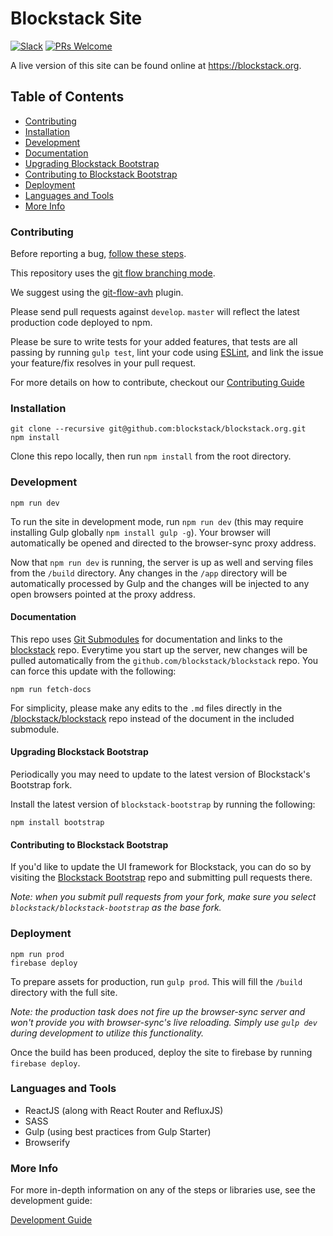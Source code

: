 # Blockstack Site

[![Slack](http://chat.blockstack.org/badge.svg)](http://chat.blockstack.org/)
[![PRs Welcome](https://img.shields.io/badge/PRs-welcome-brightgreen.svg?style=flat-square)](http://makeapullrequest.com)

A live version of this site can be found online at https://blockstack.org.

## Table of Contents
- [Contributing](#contributing)
- [Installation](#installation)
- [Development](#development)
- [Documentation](#documentation)
- [Upgrading Blockstack Bootstrap](#upgrading-blockstack-bootstrap)
- [Contributing to Blockstack Bootstrap](#contributing-to-blockstack-bootstrap)
- [Deployment](#deployment)
- [Languages and Tools](#languages-and-tools)
- [More Info](#more-info)

### Contributing

Before reporting a bug, [follow these steps](https://capgemini.github.io/testing/effective-bug-reports/#tldr-version).

This repository uses the [git flow branching mode](http://nvie.com/posts/a-successful-git-branching-model/).

We suggest using the [git-flow-avh](https://github.com/petervanderdoes/gitflow-avh) plugin.

Please send pull requests against `develop`. `master` will reflect the latest production code deployed to npm.

Please be sure to write tests for your added features, that tests are all passing by running `gulp test`,
lint your code using [ESLint](http://eslint.org/), and link the issue your feature/fix resolves in your pull request.

For more details on how to contribute, checkout our [Contributing Guide](CONTRIBUTING.md)

### Installation

```
git clone --recursive git@github.com:blockstack/blockstack.org.git
npm install
```

Clone this repo locally, then run `npm install` from the root directory.

### Development

```
npm run dev
```

To run the site in development mode, run `npm run dev` (this may require installing Gulp globally `npm install gulp -g`). Your browser will automatically be opened and directed to the browser-sync proxy address.

Now that `npm run dev` is running, the server is up as well and serving files from the `/build` directory. Any changes in the `/app` directory will be automatically processed by Gulp and the changes will be injected to any open browsers pointed at the proxy address.

#### Documentation

This repo uses [Git Submodules](https://git-scm.com/book/en/v2/Git-Tools-Submodules) for documentation and links to the [blockstack](https://github.com/blockstack/blockstack) repo. Everytime you start up the server, new changes will be pulled automatically from the `github.com/blockstack/blockstack` repo. You can force this update with the following:

```
npm run fetch-docs
```

For simplicity, please make any edits to the `.md` files directly in the [/blockstack/blockstack](https://github.com/blockstack/blockstack) repo instead of the document in the included submodule.

#### Upgrading Blockstack Bootstrap

Periodically you may need to update to the latest version of Blockstack's Bootstrap fork.

Install the latest version of `blockstack-bootstrap` by running the following:

```
npm install bootstrap
```

#### Contributing to Blockstack Bootstrap

If you'd like to update the UI framework for Blockstack, you can do so by visiting the [Blockstack Bootstrap](https://github.com/blockstack/blockstack-bootstrap) repo and submitting pull requests there.

*Note: when you submit pull requests from your fork, make sure you select `blockstack/blockstack-bootstrap` as the base fork.*

### Deployment

```
npm run prod
firebase deploy
```

To prepare assets for production, run `gulp prod`. This will fill the `/build` directory with the full site.

*Note: the production task does not fire up the browser-sync server and won't provide you with browser-sync's live reloading. Simply use `gulp dev` during development to utilize this functionality.*

Once the build has been produced, deploy the site to firebase by running `firebase deploy`.

### Languages and Tools

- ReactJS (along with React Router and RefluxJS)
- SASS
- Gulp (using best practices from Gulp Starter)
- Browserify

### More Info

For more in-depth information on any of the steps or libraries use, see the development guide:

[Development Guide](development.md)
